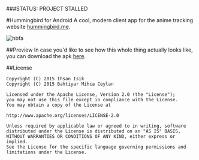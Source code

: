 ###STATUS: PROJECT STALLED

#Hummingbird for Android
A cool, modern client app for the anime tracking website <a href="https://hummingbird.me">hummingbird.me</a>.

![hbfa](https://cloud.githubusercontent.com/assets/2550945/7003454/ed7e4766-dc5a-11e4-99e9-8ab724a6de64.png)

##Preview
In case you'd like to see how this whole thing actually looks like, you can download the apk <a href="https://github.com/xiprox/Hummingbird-for-Android/releases/tag/v0.0.0">here</a>.

##License
```
Copyright (C) 2015 Ihsan Isik
Copyright (C) 2015 Bahtiyar Mihca Ceylan

Licensed under the Apache License, Version 2.0 (the "License");
you may not use this file except in compliance with the License.
You may obtain a copy of the License at

http://www.apache.org/licenses/LICENSE-2.0

Unless required by applicable law or agreed to in writing, software
distributed under the License is distributed on an "AS IS" BASIS,
WITHOUT WARRANTIES OR CONDITIONS OF ANY KIND, either express or implied.
See the License for the specific language governing permissions and
limitations under the License.
```
